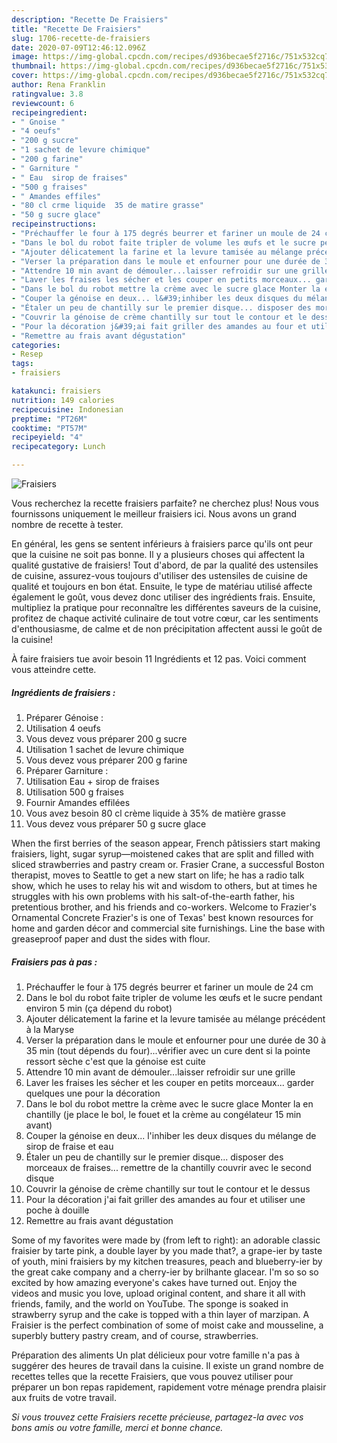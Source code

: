 ```yaml
---
description: "Recette De Fraisiers"
title: "Recette De Fraisiers"
slug: 1706-recette-de-fraisiers
date: 2020-07-09T12:46:12.096Z
image: https://img-global.cpcdn.com/recipes/d936becae5f2716c/751x532cq70/fraisiers-photo-principale-de-la-recette.jpg
thumbnail: https://img-global.cpcdn.com/recipes/d936becae5f2716c/751x532cq70/fraisiers-photo-principale-de-la-recette.jpg
cover: https://img-global.cpcdn.com/recipes/d936becae5f2716c/751x532cq70/fraisiers-photo-principale-de-la-recette.jpg
author: Rena Franklin
ratingvalue: 3.8
reviewcount: 6
recipeingredient:
- " Gnoise "
- "4 oeufs"
- "200 g sucre"
- "1 sachet de levure chimique"
- "200 g farine"
- " Garniture "
- " Eau  sirop de fraises"
- "500 g fraises"
- " Amandes effiles"
- "80 cl crme liquide  35 de matire grasse"
- "50 g sucre glace"
recipeinstructions:
- "Préchauffer le four à 175 degrés beurrer et fariner un moule de 24 cm"
- "Dans le bol du robot faite tripler de volume les œufs et le sucre pendant environ 5 min (ça dépend du robot)"
- "Ajouter délicatement la farine et la levure tamisée au mélange précédent à la Maryse"
- "Verser la préparation dans le moule et enfourner pour une durée de 30 à 35 min (tout dépends du four)...vérifier avec un cure dent si la pointe ressort sèche c&#39;est que la génoise est cuite"
- "Attendre 10 min avant de démouler...laisser refroidir sur une grille"
- "Laver les fraises les sécher et les couper en petits morceaux... garder quelques une pour la décoration"
- "Dans le bol du robot mettre la crème avec le sucre glace Monter la en chantilly (je place le bol, le fouet et la crème au congélateur 15 min avant)"
- "Couper la génoise en deux... l&#39;inhiber les deux disques du mélange de sirop de fraise et eau"
- "Étaler un peu de chantilly sur le premier disque... disposer des morceaux de fraises... remettre de la chantilly couvrir avec le second disque"
- "Couvrir la génoise de crème chantilly sur tout le contour et le dessus"
- "Pour la décoration j&#39;ai fait griller des amandes au four et utiliser une poche à douille"
- "Remettre au frais avant dégustation"
categories:
- Resep
tags:
- fraisiers

katakunci: fraisiers 
nutrition: 149 calories
recipecuisine: Indonesian
preptime: "PT26M"
cooktime: "PT57M"
recipeyield: "4"
recipecategory: Lunch

---
```



![Fraisiers](https://img-global.cpcdn.com/recipes/d936becae5f2716c/751x532cq70/fraisiers-photo-principale-de-la-recette.jpg)

Vous recherchez la recette fraisiers parfaite? ne cherchez plus! Nous vous fournissons uniquement le meilleur fraisiers ici. Nous avons un grand nombre de recette à tester.

En général, les gens se sentent inférieurs à fraisiers parce qu'ils ont peur que la cuisine ne soit pas bonne. Il y a plusieurs choses qui affectent la qualité gustative de fraisiers! Tout d'abord, de par la qualité des ustensiles de cuisine, assurez-vous toujours d'utiliser des ustensiles de cuisine de qualité et toujours en bon état. Ensuite, le type de matériau utilisé affecte également le goût, vous devez donc utiliser des ingrédients frais. Ensuite, multipliez la pratique pour reconnaître les différentes saveurs de la cuisine, profitez de chaque activité culinaire de tout votre cœur, car les sentiments d'enthousiasme, de calme et de non précipitation affectent aussi le goût de la cuisine!

<!--inarticleads1-->

À faire fraisiers tue avoir besoin 11 Ingrédients et 12 pas. Voici comment vous atteindre cette.

##### Ingrédients de fraisiers :

1. Préparer  Génoise :
1. Utilisation 4 oeufs
1. Vous devez vous préparer 200 g sucre
1. Utilisation 1 sachet de levure chimique
1. Vous devez vous préparer 200 g farine
1. Préparer  Garniture :
1. Utilisation  Eau + sirop de fraises
1. Utilisation 500 g fraises
1. Fournir  Amandes effilées
1. Vous avez besoin 80 cl crème liquide à 35% de matière grasse
1. Vous devez vous préparer 50 g sucre glace


When the first berries of the season appear, French pâtissiers start making fraisiers, light, sugar syrup—moistened cakes that are split and filled with sliced strawberries and pastry cream or. Frasier Crane, a successful Boston therapist, moves to Seattle to get a new start on life; he has a radio talk show, which he uses to relay his wit and wisdom to others, but at times he struggles with his own problems with his salt-of-the-earth father, his pretentious brother, and his friends and co-workers. Welcome to Frazier&#39;s Ornamental Concrete Frazier&#39;s is one of Texas&#39; best known resources for home and garden décor and commercial site furnishings. Line the base with greaseproof paper and dust the sides with flour. 

<!--inarticleads2-->

##### Fraisiers pas à pas :

1. Préchauffer le four à 175 degrés beurrer et fariner un moule de 24 cm
1. Dans le bol du robot faite tripler de volume les œufs et le sucre pendant environ 5 min (ça dépend du robot)
1. Ajouter délicatement la farine et la levure tamisée au mélange précédent à la Maryse
1. Verser la préparation dans le moule et enfourner pour une durée de 30 à 35 min (tout dépends du four)...vérifier avec un cure dent si la pointe ressort sèche c&#39;est que la génoise est cuite
1. Attendre 10 min avant de démouler...laisser refroidir sur une grille
1. Laver les fraises les sécher et les couper en petits morceaux... garder quelques une pour la décoration
1. Dans le bol du robot mettre la crème avec le sucre glace Monter la en chantilly (je place le bol, le fouet et la crème au congélateur 15 min avant)
1. Couper la génoise en deux... l&#39;inhiber les deux disques du mélange de sirop de fraise et eau
1. Étaler un peu de chantilly sur le premier disque... disposer des morceaux de fraises... remettre de la chantilly couvrir avec le second disque
1. Couvrir la génoise de crème chantilly sur tout le contour et le dessus
1. Pour la décoration j&#39;ai fait griller des amandes au four et utiliser une poche à douille
1. Remettre au frais avant dégustation


Some of my favorites were made by (from left to right): an adorable classic fraisier by tarte pink, a double layer by you made that?, a grape-ier by taste of youth, mini fraisiers by my kitchen treasures, peach and blueberry-ier by the great cake company and a cherry-ier by brilhante glacear. I&#39;m so so so excited by how amazing everyone&#39;s cakes have turned out. Enjoy the videos and music you love, upload original content, and share it all with friends, family, and the world on YouTube. The sponge is soaked in strawberry syrup and the cake is topped with a thin layer of marzipan. A Fraisier is the perfect combination of some of moist cake and mousseline, a superbly buttery pastry cream, and of course, strawberries. 

<!--inarticleads1-->

<p>
Préparation des aliments Un plat délicieux pour votre famille n'a pas à suggérer des heures de travail dans la cuisine. Il existe un grand nombre de recettes telles que la recette Fraisiers, que vous pouvez utiliser pour préparer un bon repas rapidement, rapidement votre ménage prendra plaisir aux fruits de votre travail.
</p>

<p>
<i>Si vous trouvez cette Fraisiers recette précieuse, partagez-la avec vos bons amis ou votre famille, merci et bonne chance.</i>
</p>
